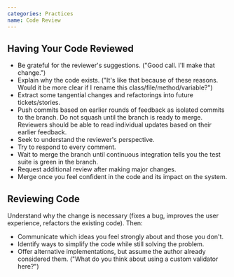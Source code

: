 ```yaml
---
categories: Practices
name: Code Review
---
```


Having Your Code Reviewed
-------------------------

* Be grateful for the reviewer's suggestions. ("Good call. I'll make that
  change.")
* Explain why the code exists. ("It's like that because of these reasons. Would
  it be more clear if I rename this class/file/method/variable?")
* Extract some tangential changes and refactorings into future tickets/stories.
* Push commits based on earlier rounds of feedback as isolated commits to the
  branch. Do not squash until the branch is ready to merge. Reviewers should be
  able to read individual updates based on their earlier feedback.
* Seek to understand the reviewer's perspective.
* Try to respond to every comment.
* Wait to merge the branch until continuous integration tells you the test suite is green in the branch.
* Request additional review after making major changes.
* Merge once you feel confident in the code and its impact on the system.

Reviewing Code
--------------

Understand why the change is necessary (fixes a bug, improves the user
experience, refactors the existing code). Then:

* Communicate which ideas you feel strongly about and those you don't.
* Identify ways to simplify the code while still solving the problem.
* Offer alternative implementations, but assume the author already considered
  them. ("What do you think about using a custom validator here?")
